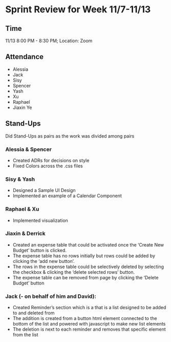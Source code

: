
# Sprint Review for Week 11/7-11/13
## Time
11/13 8:00 PM - 8:30 PM; Location: Zoom

## Attendance 
- Alessia
- Jack
- Sisy
- Spencer
- Yash
- Xu
- Raphael
- Jiaxin Ye

## Stand-Ups
Did Stand-Ups as pairs as the work was divided among pairs

### Alessia & Spencer
- Created ADRs for decisions on style
- Fixed Colors across the .css files

### Sisy & Yash
- Designed a Sample UI Design
- Implemented an example of a Calendar Component

### Raphael & Xu 
- Implemented visualization

### Jiaxin & Derrick
- Created an expense table that could be activated once the ‘Create New Budget’ button is clicked. 
- The expense table has no rows initially but rows could be added by clicking the ‘add new button’.
- The rows in the expense table could be selectively deleted by selecting the checkbox & clicking the ‘delete selected rows’ button.
- The expense table can be removed from page by clicking the ‘Delete Budget’ button

### Jack (- on behalf of him and David): 
- Created Reminder’s section which is a that is a list designed to be added to and deleted from
- The addition is created from a button html element connected to the bottom of the list and powered with javascript to make new list elements
- The deletion is next to each reminder and removes that specific element from the list

